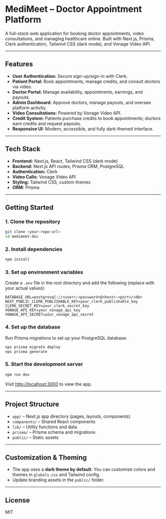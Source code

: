 # MediMeet – Doctor Appointment Platform

A full-stack web application for booking doctor appointments, video consultations, and managing healthcare online. Built with Next.js, Prisma, Clerk authentication, Tailwind CSS (dark mode), and Vonage Video API.

---

## Features

- **User Authentication:** Secure sign-up/sign-in with Clerk.
- **Patient Portal:** Book appointments, manage credits, and consult doctors via video.
- **Doctor Portal:** Manage availability, appointments, earnings, and payouts.
- **Admin Dashboard:** Approve doctors, manage payouts, and oversee platform activity.
- **Video Consultations:** Powered by Vonage Video API.
- **Credit System:** Patients purchase credits to book appointments; doctors earn credits and request payouts.
- **Responsive UI:** Modern, accessible, and fully dark-themed interface.

---

## Tech Stack

- **Frontend:** Next.js, React, Tailwind CSS (dark mode)
- **Backend:** Next.js API routes, Prisma ORM, PostgreSQL
- **Authentication:** Clerk
- **Video Calls:** Vonage Video API
- **Styling:** Tailwind CSS, custom themes
- **ORM:** Prisma

---

## Getting Started

### 1. Clone the repository

```bash
git clone <your-repo-url>
cd medimeet-doc
```

### 2. Install dependencies

```bash
npm install
```

### 3. Set up environment variables

Create a `.env` file in the root directory and add the following (replace with your actual values):

```
DATABASE_URL=postgresql://<user>:<password>@<host>:<port>/<db>
NEXT_PUBLIC_CLERK_PUBLISHABLE_KEY=your_clerk_publishable_key
CLERK_SECRET_KEY=your_clerk_secret_key
VONAGE_API_KEY=your_vonage_api_key
VONAGE_API_SECRET=your_vonage_api_secret
```

### 4. Set up the database

Run Prisma migrations to set up your PostgreSQL database:

```bash
npx prisma migrate deploy
npx prisma generate
```

### 5. Start the development server

```bash
npm run dev
```

Visit [http://localhost:3000](http://localhost:3000) to view the app.

---

## Project Structure

- `app/` – Next.js app directory (pages, layouts, components)
- `components/` – Shared React components
- `lib/` – Utility functions and data
- `prisma/` – Prisma schema and migrations
- `public/` – Static assets

---

## Customization & Theming

- The app uses a **dark theme by default**. You can customize colors and themes in `globals.css` and Tailwind config.
- Update branding assets in the `public/` folder.

---

## License

MIT
